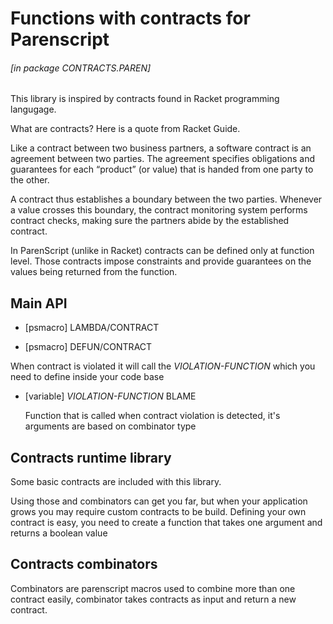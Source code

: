 # Functions with contracts for Parenscript

###### \[in package CONTRACTS.PAREN\]
This library is inspired by contracts found in Racket programming
langugage.

What are contracts? Here is a quote from Racket Guide.

Like a contract between two business partners, a software contract
is an agreement between two parties. The agreement specifies
obligations and guarantees for each “product” (or value) that is
handed from one party to the other.

A contract thus establishes a boundary between the two
parties. Whenever a value crosses this boundary, the contract
monitoring system performs contract checks, making sure the partners
abide by the established contract.

In ParenScript (unlike in Racket) contracts can be defined only at
function level. Those contracts impose constraints and provide
guarantees on the values being returned from the function.

## Main API

- [psmacro] LAMBDA/CONTRACT 

- [psmacro] DEFUN/CONTRACT 

When contract is violated it will call the *VIOLATION-FUNCTION*
which you need to define inside your code base

- [variable] *VIOLATION-FUNCTION* BLAME

    Function that is called when contract violation is detected, it's
    arguments are based on combinator type

## Contracts runtime library

Some basic contracts are included with this library.

Using those and combinators can get you far, but when your
application grows you may require custom contracts to be
build. Defining your own contract is easy, you need to create a
function that takes one argument and returns a boolean value

## Contracts combinators

Combinators are parenscript macros used to combine more than one
contract easily, combinator takes contracts as input and return a new
contract.
